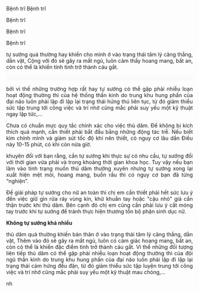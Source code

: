 Bệnh trĩ
Bệnh trĩ

Bệnh trĩ


Bệnh trĩ



Bệnh trĩ





<p style="text-align:justify">tự sướng quá thường hay khiến cho mình ở vào trạng thái tâm lý căng thẳng, dằn vặt, Cộng với đó sẽ gây ra mất ngủ, luôn cảm thấy hoang mang, bất an, còn có thể là khiến tính tình trở thành cáu gắt.</p>

<div class="adv" id="ads_41" style="margin: 0px; padding: 0px; color: rgb(34, 34, 34); font-family: Arial, Helvetica, sans-serif; font-size: 12px; text-align: justify; background-color: rgb(250, 250, 250);">&nbsp;</div>

<p style="text-align:justify">bởi vì thế những trường hợp rất hay tự sướng có thể gặp phải nhiễu loạn hoạt động thường thì của hệ thống thần kinh do trung khu hung phấn của đại não luôn phải lặp đi lặp lại trạng thái hứng thú liên tục, từ đó giảm thiểu sức tập trung tới công việc và trí nhớ cũng mắc phải suy yếu một kỹ thuật ngay lập tức,&hellip;</p>

<p style="text-align:justify">Chưa có chuẩn mực quy tắc chính xác cho việc thủ dâm. Để không bị kích thích quá mạnh, cần thiết phải bắt đầu bằng những động tác trễ. Nếu biết kìm chính mình và giảm sút tốc độ khi nên thiết, có nguy cơ lâu dần Điều này 10-15 phút, có khi còn nửa giờ.</p>

<p style="text-align:justify">khuyên đối với bạn rằng, cần tự sướng khi thực sự có nhu cầu, tự sướng đối với thời gian vừa phải và trong khoảng thời gian khoa học. Tuy vậy nếu bạn lâm vào tình trạng muốn thủ dâm thường xuyên nhưng tự sướng xong lại xuất hiện mệt mỏi, hoang mang, buồn rầu thì có nguy cơ bạn đã từng &ldquo;nghiện&rdquo;.</p>

<p style="text-align:justify">Để giải pháp tự sướng cho nữ an toàn thì chị em cần thiết phải hết sức lưu ý đến việc giữ gìn rửa ráy vùng kín, khử khuẩn tay hoặc &quot;cậu nhỏ&quot; giả cẩn thận trước khi thủ dâm. Bên cạnh đó chị em cũng cần phải lưu ý cắt móng tay trước khi tự sướng để tránh thực hiện thương tổn bộ phận sinh dục nữ.</p>

<p style="text-align:justify"><strong>Không tự sướng khá nhiều</strong></p>

<p style="text-align:justify">thủ dâm quá thường khiến bản thân ở vào trạng thái tâm lý căng thẳng, dằn vặt, Thêm vào đó sẽ gây ra mất ngủ, luôn có cảm giác hoang mang, bất an, còn có thể là khiến đặc điểm tình trở thành cáu gắt. Vì thế những đối tượng liên tiếp thủ dâm có thể gặp phải nhiễu loạn hoạt động thường thì của đội ngũ thần kinh do trung khu hung phấn của đại não luôn phải lặp đi lặp lại trạng thái cảm hứng đều đặn, từ đó giảm thiểu sức tập luyện trung tới công việc và trí nhớ cũng mắc phải suy yếu một kỹ thuật mau chóng,&hellip;</p>nh

